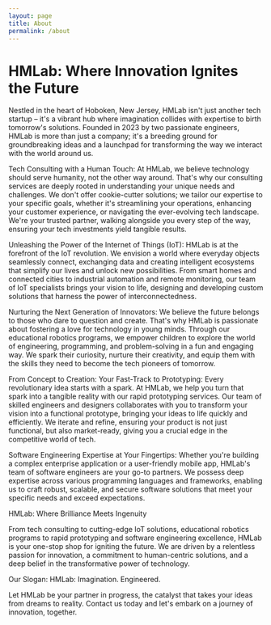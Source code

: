 ```yaml
---
layout: page
title: About
permalink: /about
---
```


# HMLab: Where Innovation Ignites the Future

Nestled in the heart of Hoboken, New Jersey, HMLab isn't just another tech startup – it's a vibrant hub where imagination collides with expertise to birth tomorrow's solutions. Founded in 2023 by two passionate engineers, HMLab is more than just a company; it's a breeding ground for groundbreaking ideas and a launchpad for transforming the way we interact with the world around us.

Tech Consulting with a Human Touch: At HMLab, we believe technology should serve humanity, not the other way around. That's why our consulting services are deeply rooted in understanding your unique needs and challenges. We don't offer cookie-cutter solutions; we tailor our expertise to your specific goals, whether it's streamlining your operations, enhancing your customer experience, or navigating the ever-evolving tech landscape. We're your trusted partner, walking alongside you every step of the way, ensuring your tech investments yield tangible results.

Unleashing the Power of the Internet of Things (IoT): HMLab is at the forefront of the IoT revolution. We envision a world where everyday objects seamlessly connect, exchanging data and creating intelligent ecosystems that simplify our lives and unlock new possibilities. From smart homes and connected cities to industrial automation and remote monitoring, our team of IoT specialists brings your vision to life, designing and developing custom solutions that harness the power of interconnectedness.

Nurturing the Next Generation of Innovators: We believe the future belongs to those who dare to question and create. That's why HMLab is passionate about fostering a love for technology in young minds. Through our educational robotics programs, we empower children to explore the world of engineering, programming, and problem-solving in a fun and engaging way. We spark their curiosity, nurture their creativity, and equip them with the skills they need to become the tech pioneers of tomorrow.

From Concept to Creation: Your Fast-Track to Prototyping: Every revolutionary idea starts with a spark. At HMLab, we help you turn that spark into a tangible reality with our rapid prototyping services. Our team of skilled engineers and designers collaborates with you to transform your vision into a functional prototype, bringing your ideas to life quickly and efficiently. We iterate and refine, ensuring your product is not just functional, but also market-ready, giving you a crucial edge in the competitive world of tech.

Software Engineering Expertise at Your Fingertips: Whether you're building a complex enterprise application or a user-friendly mobile app, HMLab's team of software engineers are your go-to partners. We possess deep expertise across various programming languages and frameworks, enabling us to craft robust, scalable, and secure software solutions that meet your specific needs and exceed expectations.

HMLab: Where Brilliance Meets Ingenuity

From tech consulting to cutting-edge IoT solutions, educational robotics programs to rapid prototyping and software engineering excellence, HMLab is your one-stop shop for igniting the future. We are driven by a relentless passion for innovation, a commitment to human-centric solutions, and a deep belief in the transformative power of technology.

Our Slogan: HMLab: Imagination. Engineered.

Let HMLab be your partner in progress, the catalyst that takes your ideas from dreams to reality. Contact us today and let's embark on a journey of innovation, together.